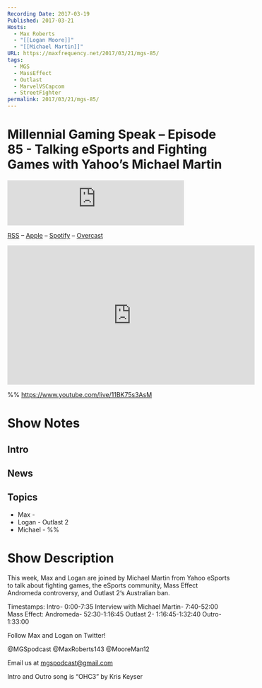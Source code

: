 ```yaml
---
Recording Date: 2017-03-19
Published: 2017-03-21
Hosts:
  - Max Roberts
  - "[[Logan Moore]]"
  - "[[Michael Martin]]"
URL: https://maxfrequency.net/2017/03/21/mgs-85/
tags:
  - MGS
  - MassEffect
  - Outlast
  - MarvelVSCapcom
  - StreetFighter
permalink: 2017/03/21/mgs-85/
---
```

# Millennial Gaming Speak – Episode 85 - Talking eSports and Fighting Games with Yahoo’s Michael Martin

<iframe src="https://podcasters.spotify.com/pod/show/millennialgamingspeak/embed/episodes/Episode-85-Talking-eSports-and-Fighting-Games-with-Yahoos-Michael-Martin-e1adhvn/a-a6ts44e" height="102px" width="400px" frameborder="0" scrolling="no"></iframe>

[RSS](https://anchor.fm/s/74aa3858/podcast/rss) – [Apple](https://podcasts.apple.com/us/podcast/episode-3-gdc-wrap-up/id1000915981?i=1000542222515) – [Spotify](https://open.spotify.com/episode/7wePXT4Bt22LWifVLx3n8y) – [Overcast](https://overcast.fm/+EtIgeWxEU)

<div class=iframe-container>
<iframe width="560" height="315" src="https://www.youtube-nocookie.com/embed/11BK75s3AsM?si=IaAh3P9MDp3tiRqQ" title="YouTube video player" frameborder="0" allow="accelerometer; autoplay; clipboard-write; encrypted-media; gyroscope; picture-in-picture; web-share" allowfullscreen></iframe>
</div>

%%
https://www.youtube.com/live/11BK75s3AsM

# Show Notes

## Intro

## News

## Topics

- Max - 
- Logan - Outlast 2 
- Michael - %%
# Show Description

This week, Max and Logan are joined by Michael Martin from Yahoo eSports to talk about fighting games, the eSports community, Mass Effect Andromeda controversy, and Outlast 2‘s Australian ban.

Timestamps:
Intro- 0:00-7:35
Interview with Michael Martin- 7:40-52:00
Mass Effect: Andromeda- 52:30-1:16:45
Outlast 2- 1:16:45-1:32:40
Outro- 1:33:00

Follow Max and Logan on Twitter!

@MGSpodcast
@MaxRoberts143
@MooreMan12

Email us at mgspodcast@gmail.com

Intro and Outro song is “OHC3” by Kris Keyser